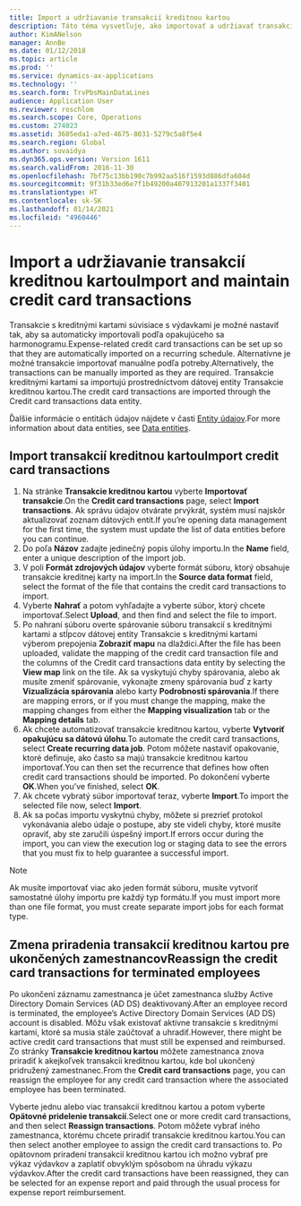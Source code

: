 ```yaml
---
title: Import a udržiavanie transakcií kreditnou kartou
description: Táto téma vysvetľuje, ako importovať a udržiavať transakcie kreditnými kartami súvisiace s výdavkami. Tieto transakcie je možné nastaviť tak, aby sa automaticky importovali podľa opakujúceho sa plánu, alebo podľa potreby je možné ich manuálne importovať.
author: KimANelson
manager: AnnBe
ms.date: 01/12/2018
ms.topic: article
ms.prod: ''
ms.service: dynamics-ax-applications
ms.technology: ''
ms.search.form: TrvPbsMainDataLines
audience: Application User
ms.reviewer: roschlom
ms.search.scope: Core, Operations
ms.custom: 274023
ms.assetid: 3605eda1-a7ed-4675-8031-5279c5a8f5e4
ms.search.region: Global
ms.author: suvaidya
ms.dyn365.ops.version: Version 1611
ms.search.validFrom: 2016-11-30
ms.openlocfilehash: 7bf75c13bb190c7b992aa516f1593d886dfa604d
ms.sourcegitcommit: 9f31b33ed6e7f1b49200a407913201a1337f3401
ms.translationtype: HT
ms.contentlocale: sk-SK
ms.lasthandoff: 01/14/2021
ms.locfileid: "4960446"
---
```

# <a name="import-and-maintain-credit-card-transactions"></a><span data-ttu-id="0a921-104">Import a udržiavanie transakcií kreditnou kartou</span><span class="sxs-lookup"><span data-stu-id="0a921-104">Import and maintain credit card transactions</span></span>

<span data-ttu-id="0a921-105">Transakcie s kreditnými kartami súvisiace s výdavkami je možné nastaviť tak, aby sa automaticky importovali podľa opakujúceho sa harmonogramu.</span><span class="sxs-lookup"><span data-stu-id="0a921-105">Expense-related credit card transactions can be set up so that they are automatically imported on a recurring schedule.</span></span> <span data-ttu-id="0a921-106">Alternatívne je možné transakcie importovať manuálne podľa potreby.</span><span class="sxs-lookup"><span data-stu-id="0a921-106">Alternatively, the transactions can be manually imported as they are required.</span></span> <span data-ttu-id="0a921-107">Transakcie kreditnými kartami sa importujú prostredníctvom dátovej entity Transakcie kreditnou kartou.</span><span class="sxs-lookup"><span data-stu-id="0a921-107">The credit card transactions are imported through the Credit card transactions data entity.</span></span>

<span data-ttu-id="0a921-108">Ďalšie informácie o entitách údajov nájdete v časti [Entity údajov](https://docs.microsoft.com/dynamics365/fin-ops-core/dev-itpro/data-entities/data-entities).</span><span class="sxs-lookup"><span data-stu-id="0a921-108">For more information about data entities, see [Data entities](https://docs.microsoft.com/dynamics365/fin-ops-core/dev-itpro/data-entities/data-entities).</span></span>

## <a name="import-credit-card-transactions"></a><span data-ttu-id="0a921-109">Import transakcií kreditnou kartou</span><span class="sxs-lookup"><span data-stu-id="0a921-109">Import credit card transactions</span></span>

1. <span data-ttu-id="0a921-110">Na stránke **Transakcie kreditnou kartou** vyberte **Importovať transakcie**.</span><span class="sxs-lookup"><span data-stu-id="0a921-110">On the **Credit card transactions** page, select **Import transactions**.</span></span> <span data-ttu-id="0a921-111">Ak správu údajov otvárate prvýkrát, systém musí najskôr aktualizovať zoznam dátových entít.</span><span class="sxs-lookup"><span data-stu-id="0a921-111">If you’re opening data management for the first time, the system must update the list of data entities before you can continue.</span></span>
2. <span data-ttu-id="0a921-112">Do poľa **Názov** zadajte jedinečný popis úlohy importu.</span><span class="sxs-lookup"><span data-stu-id="0a921-112">In the **Name** field, enter a unique description of the import job.</span></span>
3. <span data-ttu-id="0a921-113">V poli **Formát zdrojových údajov** vyberte formát súboru, ktorý obsahuje transakcie kreditnej karty na import.</span><span class="sxs-lookup"><span data-stu-id="0a921-113">In the **Source data format** field, select the format of the file that contains the credit card transactions to import.</span></span>
4. <span data-ttu-id="0a921-114">Vyberte **Nahrať** a potom vyhľadajte a vyberte súbor, ktorý chcete importovať.</span><span class="sxs-lookup"><span data-stu-id="0a921-114">Select **Upload**, and then find and select the file to import.</span></span>
5. <span data-ttu-id="0a921-115">Po nahraní súboru overte spárovanie súboru transakcií s kreditnými kartami a stĺpcov dátovej entity Transakcie s kreditnými kartami výberom prepojenia **Zobraziť mapu** na dlaždici.</span><span class="sxs-lookup"><span data-stu-id="0a921-115">After the file has been uploaded, validate the mapping of the credit card transaction file and the columns of the Credit card transactions data entity by selecting the **View map** link on the tile.</span></span> <span data-ttu-id="0a921-116">Ak sa vyskytujú chyby spárovania, alebo ak musíte zmeniť spárovanie, vykonajte zmeny spárovania buď z karty **Vizualizácia spárovania** alebo karty **Podrobnosti spárovania**.</span><span class="sxs-lookup"><span data-stu-id="0a921-116">If there are mapping errors, or if you must change the mapping, make the mapping changes from either the **Mapping visualization** tab or the **Mapping details** tab.</span></span>
6. <span data-ttu-id="0a921-117">Ak chcete automatizovať transakcie kreditnou kartou, vyberte **Vytvoriť opakujúcu sa dátovú úlohu**.</span><span class="sxs-lookup"><span data-stu-id="0a921-117">To automate the credit card transactions, select **Create recurring data job**.</span></span> <span data-ttu-id="0a921-118">Potom môžete nastaviť opakovanie, ktoré definuje, ako často sa majú transakcie kreditnou kartou importovať.</span><span class="sxs-lookup"><span data-stu-id="0a921-118">You can then set the recurrence that defines how often credit card transactions should be imported.</span></span> <span data-ttu-id="0a921-119">Po dokončení vyberte **OK**.</span><span class="sxs-lookup"><span data-stu-id="0a921-119">When you’ve finished, select **OK**.</span></span>
7. <span data-ttu-id="0a921-120">Ak chcete vybratý súbor importovať teraz, vyberte **Import**.</span><span class="sxs-lookup"><span data-stu-id="0a921-120">To import the selected file now, select **Import**.</span></span>
8. <span data-ttu-id="0a921-121">Ak sa počas importu vyskytnú chyby, môžete si prezrieť protokol vykonávania alebo údaje o postupe, aby ste videli chyby, ktoré musíte opraviť, aby ste zaručili úspešný import.</span><span class="sxs-lookup"><span data-stu-id="0a921-121">If errors occur during the import, you can view the execution log or staging data to see the errors that you must fix to help guarantee a successful import.</span></span>

> [!NOTE]
> <span data-ttu-id="0a921-122">Ak musíte importovať viac ako jeden formát súboru, musíte vytvoriť samostatné úlohy importu pre každý typ formátu.</span><span class="sxs-lookup"><span data-stu-id="0a921-122">If you must import more than one file format, you must create separate import jobs for each format type.</span></span>

## <a name="reassign-the-credit-card-transactions-for-terminated-employees"></a><span data-ttu-id="0a921-123">Zmena priradenia transakcií kreditnou kartou pre ukončených zamestnancov</span><span class="sxs-lookup"><span data-stu-id="0a921-123">Reassign the credit card transactions for terminated employees</span></span>

<span data-ttu-id="0a921-124">Po ukončení záznamu zamestnanca je účet zamestnanca služby Active Directory Domain Services (AD DS) deaktivovaný.</span><span class="sxs-lookup"><span data-stu-id="0a921-124">After an employee record is terminated, the employee’s Active Directory Domain Services (AD DS) account is disabled.</span></span> <span data-ttu-id="0a921-125">Môžu však existovať aktívne transakcie s kreditnými kartami, ktoré sa musia stále zaúčtovať a uhradiť.</span><span class="sxs-lookup"><span data-stu-id="0a921-125">However, there might be active credit card transactions that must still be expensed and reimbursed.</span></span> <span data-ttu-id="0a921-126">Zo stránky **Transakcie kreditnou kartou** môžete zamestnanca znova priradiť k akejkoľvek transakcii kreditnou kartou, kde bol ukončený pridružený zamestnanec.</span><span class="sxs-lookup"><span data-stu-id="0a921-126">From the **Credit card transactions** page, you can reassign the employee for any credit card transaction where the associated employee has been terminated.</span></span>

<span data-ttu-id="0a921-127">Vyberte jednu alebo viac transakcií kreditnou kartou a potom vyberte **Opätovné pridelenie transakcií**.</span><span class="sxs-lookup"><span data-stu-id="0a921-127">Select one or more credit card transactions, and then select **Reassign transactions**.</span></span> <span data-ttu-id="0a921-128">Potom môžete vybrať iného zamestnanca, ktorému chcete priradiť transakcie kreditnou kartou.</span><span class="sxs-lookup"><span data-stu-id="0a921-128">You can then select another employee to assign the credit card transactions to.</span></span> <span data-ttu-id="0a921-129">Po opätovnom priradení transakcií kreditnou kartou ich možno vybrať pre výkaz výdavkov a zaplatiť obvyklým spôsobom na úhradu výkazu výdavkov.</span><span class="sxs-lookup"><span data-stu-id="0a921-129">After the credit card transactions have been reassigned, they can be selected for an expense report and paid through the usual process for expense report reimbursement.</span></span>
